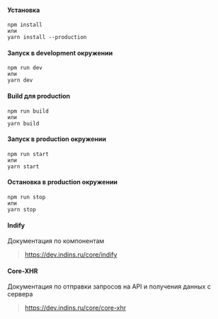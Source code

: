 #### Установка
    npm install
    или
    yarn install --production
#### Запуск в development окружении
    npm run dev
    или
    yarn dev
#### Build для production
    npm run build
    или
    yarn build
#### Запуск в production окружении
    npm run start
    или
    yarn start
#### Остановка в production окружении
    npm run stop
    или
    yarn stop 
     
#### Indify
Документация по компонентам
> https://dev.indins.ru/core/indify

#### Core-XHR 
Документация по отправки запросов на API и получения данных с сервера
> https://dev.indins.ru/core/core-xhr

